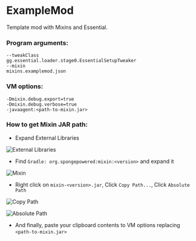# ExampleMod
Template mod with Mixins and Essential.

### Program arguments:
```
--tweakClass
gg.essential.loader.stage0.EssentialSetupTweaker
--mixin
mixins.examplemod.json
```

### VM options:
```
-Dmixin.debug.export=true
-Dmixin.debug.verbose=true
-javaagent:<path-to-mixin.jar>
```

### How to get Mixin JAR path:
- Expand External Libraries

![External Libraries](https://i.debuggings.dev/0H38gESl.png)

- Find `Gradle: org.spongepowered:mixin:<version>` and expand it

![Mixin](https://i.debuggings.dev/nqEcOgwB.png)

- Right click on `mixin-<version>.jar`, Click `Copy Path...`, Click `Absolute Path`

![Copy Path](https://i.debuggings.dev/KXkK19u6.png)

![Absolute Path](https://i.debuggings.dev/SZjoBtmj.png)

- And finally, paste your clipboard contents to VM options replacing `<path-to-mixin.jar>`
